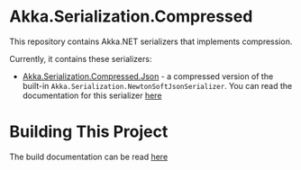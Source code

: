 ﻿# Akka.Serialization.Compressed

This repository contains Akka.NET serializers that implements compression.

Currently, it contains these serializers:
- [Akka.Serialization.Compressed.Json](src/Akka.Serialization.Compressed.Json) - a compressed version of the built-in `Akka.Serialization.NewtonSoftJsonSerializer`. You can read the documentation for this serializer [here](./src/Akka.Serialization.Compressed.Json/README.md)

# Building This Project

The build documentation can be read [here](./BUILD.md)
